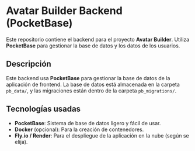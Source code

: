 # Avatar Builder Backend (PocketBase)

Este repositorio contiene el backend para el proyecto **Avatar Builder**. Utiliza **PocketBase** para gestionar la base de datos y los datos de los usuarios.

## Descripción

Este backend usa **PocketBase** para gestionar la base de datos de la aplicación de frontend. La base de datos está almacenada en la carpeta `pb_data/`, y las migraciones están dentro de la carpeta `pb_migrations/`.

## Tecnologías usadas

- **PocketBase**: Sistema de base de datos ligero y fácil de usar.
- **Docker** (opcional): Para la creación de contenedores.
- **Fly.io / Render**: Para el despliegue de la aplicación en la nube (según se elija).
